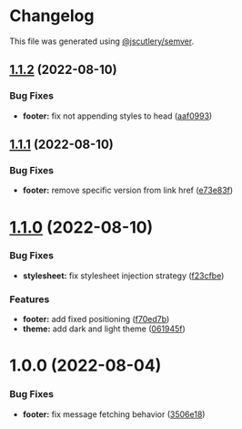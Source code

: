# Changelog

This file was generated using [@jscutlery/semver](https://github.com/jscutlery/semver).

## [1.1.2](https://github.com/agencyenterprise/universal/compare/v1.1.1...v1.1.2) (2022-08-10)


### Bug Fixes

* **footer:** fix not appending styles to head ([aaf0993](https://github.com/agencyenterprise/universal/commit/aaf0993e6423b47499fa4ed68eb3a96bf1214b83))



## [1.1.1](https://github.com/agencyenterprise/universal/compare/v1.1.0...v1.1.1) (2022-08-10)


### Bug Fixes

* **footer:** remove specific version from link href ([e73e83f](https://github.com/agencyenterprise/universal/commit/e73e83f4a6e80b76227a22cac05f5c1b55bf6138))



# [1.1.0](https://github.com/agencyenterprise/universal/compare/v1.0.0...v1.1.0) (2022-08-10)


### Bug Fixes

* **stylesheet:** fix stylesheet injection strategy ([f23cfbe](https://github.com/agencyenterprise/universal/commit/f23cfbeb9d9cdd7f4206f33a796c72e38ce1f325))


### Features

* **footer:** add fixed positioning ([f70ed7b](https://github.com/agencyenterprise/universal/commit/f70ed7be8c04b76622ce1f2d6dbefc48212f4287))
* **theme:** add dark and light theme ([061945f](https://github.com/agencyenterprise/universal/commit/061945f795f58d96aaa60d84a88ec16cd83d44a9))



# 1.0.0 (2022-08-04)


### Bug Fixes

* **footer:** fix message fetching behavior ([3506e18](https://github.com/agencyenterprise/universal/commit/3506e181d099be44049fe714825ef2b9e49069db))
